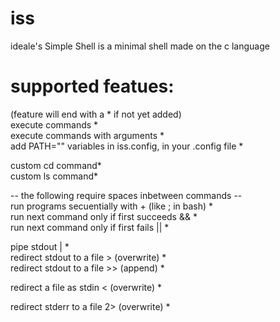 # iss
ideale's Simple Shell is a minimal shell made on the c language  

# supported featues:
(feature will end with a * if not yet added)  
execute commands *  
execute commands with arguments *  
add PATH="" variables in iss.config, in your .config file *  

custom cd command*  
custom ls command*  

-- the following require spaces inbetween commands --  
run programs secuentially with + (like ; in bash) *  
run next command only if first succeeds && *  
run next command only if first fails || *  

pipe stdout | *  
redirect stdout to a file > (overwrite) *  
redirect stdout to a file >> (append) *  

redirect a file as stdin < (overwrite) *  

redirect stderr to a file 2> (overwrite) *  


